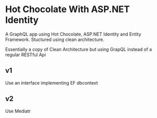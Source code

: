 # Hot Chocolate With ASP.NET Identity
A GraphQL app using Hot Chocolate, ASP.NET Identity and Entity Framework. Stuctured using clean architecture.

Essentially a copy of Clean Architecture but using GrapQL instead of a regular RESTful Api

## v1
Use an interface implementing EF dbcontext

## v2
Use Mediatr